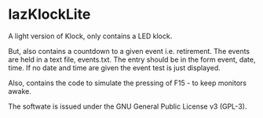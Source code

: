 # lazKlockLite

A light version of Klock, only contains a LED klock.

But, also contains a countdown to a given event i.e. retirement.
The events are held in a text file, events.txt.
The entry should be in the form event, date, time.
If no date and time are given the event test is just displayed.

Also, contains the code to simulate the pressing of F15 - to keep monitors awake.


The softwate is issued under the GNU General Public License v3 (GPL-3).
